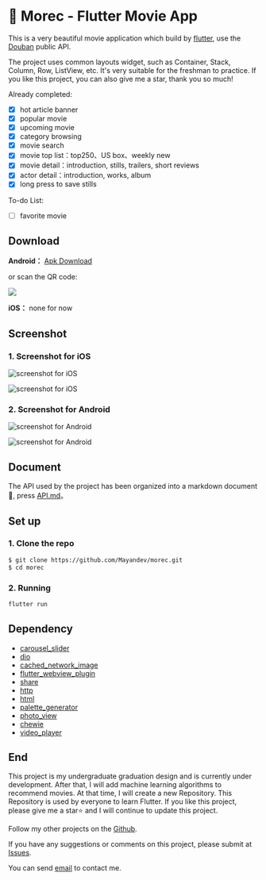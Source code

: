 # :movie_camera: Morec - Flutter Movie App

This is a very beautiful movie application which build by [flutter](https://flutter.dev/), use the [Douban](https://movie.douban.com/) public API. 

The project uses common layouts widget, such as Container, Stack, Column, Row, ListView, etc. It's very suitable for the freshman to practice. If you like this project, you can also give me a star, thank you so much!

Already completed:

- [x] hot article banner
- [x] popular movie
- [x] upcoming movie
- [x] category browsing
- [x] movie search
- [x] movie top list：top250、US box、weekly new
- [x] movie detail：introduction, stills, trailers, short reviews
- [x] actor detail：introduction, works, album
- [x] long press to save stills

To-do List:


- [ ] favorite movie

## Download

**Android：** [Apk Download](https://github.com/Mayandev/morec/raw/master/Morec.apk)

or scan the QR code:

![](https://ws3.sinaimg.cn/large/006tKfTcgy1g1l1lreguzj305k05kmwz.jpg)

**iOS：**  none for now

## Screenshot

### 1. Screenshot for iOS

![screenshot for iOS](https://github.com/Mayandev/morec/blob/master/screenshot/iOS_1.png)

![screenshot for iOS](https://github.com/Mayandev/morec/blob/master/screenshot/iOS_2.png)

### 2. Screenshot for Android

![screenshot for Android](https://github.com/Mayandev/morec/blob/master/screenshot/Android_1.png)

![screenshot for Android](https://github.com/Mayandev/morec/blob/master/screenshot/Android_2.png)



## Document


The API used by the project has been organized into a markdown document:book:, press [API.md](https://github.com/Mayandev/morec/blob/master/API.md)。


## Set up


### 1. Clone the repo

```bash
$ git clone https://github.com/Mayandev/morec.git
$ cd morec
```

### 2. Running

```bash
flutter run
```

## Dependency

- [carousel_slider](https://pub.dartlang.org/packages/carousel_slider)
- [dio](https://pub.dartlang.org/packages/dio)
- [cached_network_image](https://pub.flutter-io.cn/packages/cached_network_image)
- [flutter_webview_plugin](https://pub.dartlang.org/packages/flutter_webview_plugin)
- [share](https://pub.dartlang.org/packages/share)
- [http](https://pub.dartlang.org/packages/http)
- [html](https://pub.dartlang.org/packages/html)
- [palette_generator](https://pub.dartlang.org/packages/palette_generator)
- [photo_view](https://pub.dartlang.org/packages/photo_view)
- [chewie](https://pub.dartlang.org/packages/chewie)
- [video_player](https://pub.dartlang.org/packages/video_player)

## End

This project is my undergraduate graduation design and is currently under development. After that, I will add machine learning algorithms to recommend movies. At that time, I will create a new Repository. This Repository is used by everyone to learn Flutter. If you like this project, please give me a star:star: and I will continue to update this project.

Follow my other projects on the [Github](https://github.com/Mayandev).

If you have any suggestions or comments on this project, please submit at [Issues](https://github.com/Mayandev/morec/issues).

You can send [email](Mailto:phillzou@gmail.com) to contact me.


